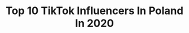 ---
title: Top 10 TikTok Influencers In Poland In 2020
description: >-
  Find top TikTok influencers in Poland in 2020. Most popular hashtags: #dlaciebie #fyp #trend #seeyousoon.
platform: TikTok
profiles:
  - username: "filip.sojka"
    fullname: >-
      Filip Sojka
    location: "Poland"
    followers: 37294
    engagement: 3914
    commentsToLikes: 0.329550
    id: ck9c6pgvxr5vf0j783dsclw25
    verified: false
    hashtags: "#fyp, #xyzbca"
  - username: "inezol"
    fullname: >-
      inez
    location: "Poland"
    followers: 341043
    engagement: 3000
    commentsToLikes: 0.030767
    id: ck99auxahj82m0j78ecw5tco7
    verified: false
    hashtags: "#postaprivate"
  - username: "tu_viciia"
    fullname: >-
      Wiktoria Gnieciak✨
    location: "Poland"
    followers: 882380
    engagement: 2679
    commentsToLikes: 0.046949
    id: ck9kdv4uyw2fq0j78eykk2p5o
    verified: false
    hashtags: "#sosweetsmile"
  - username: "reeesia"
    fullname: >-
       Resia 
    location: "Poland"
    followers: 1577346
    engagement: 2660
    commentsToLikes: 0.024364
    id: ck8ke4jtc8m120j78qm4vvrsj
    verified: true
    hashtags: "#trend, #earthhour, #dlaciebie, #skincare"
  - username: "x.kvbvs.x"
    fullname: >-
      kvbvs
    location: "Poland"
    followers: 305432
    engagement: 2522
    commentsToLikes: 0.053737
    id: ck9k7vwhf6hi40j78e5syxewk
    verified: false
    hashtags: "#smile, #sad, #love, #dance"
  - username: "pazdziorko"
    fullname: >-
      SuperZiomek321
    location: "Poland"
    followers: 36901
    engagement: 2391
    commentsToLikes: 0.059027
    id: ck8nj893o94pn0j78bf9y019b
    verified: false
    hashtags: "#vlog5, #vlog4, #teamsmietanowy, #vlog2"
  - username: "e_ellia0"
    fullname: >-
      Ela
    location: "Poland"
    followers: 54962
    engagement: 2347
    commentsToLikes: 0.042571
    id: ck9ae5p3t0cjq0j78s5vesmdb
    verified: false
    hashtags: "#koronawirus, #coronavirus"
  - username: "karola_lna"
    fullname: >-
      Karolina Marciniec
    location: "Poland"
    followers: 721046
    engagement: 2263
    commentsToLikes: 0.031665
    id: ck9evgbwii8j00j78t091qchl
    verified: true
    hashtags: "#naturalmojo, #foryou, #zosta, #4f"
  - username: "klaudynaa151"
    fullname: >-
      klaudynaa151
    location: "Poland"
    followers: 220933
    engagement: 2251
    commentsToLikes: 0.033438
    id: ck9a6xfqo56so0j78rgst10ze
    verified: false
    hashtags: "#teamchlebki, #messanger, #instagram, #nomakeup"
  - username: "xmaxaxmm"
    fullname: >-
      Karolina 🧸❤️
    location: "Poland"
    followers: 120496
    engagement: 2145
    commentsToLikes: 0.032604
    id: ck9m52rqyks950j78f1xfq8iy
    verified: false
    hashtags: "#dlaciebie, #fyp"
---